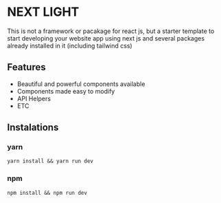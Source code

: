 # NEXT LIGHT

This is not a framework or pacakage for react js, but a starter template to start developing your website app using next js and several packages already installed in it (including tailwind css)

## Features

- Beautiful and powerful components available
- Components made easy to modify
- API Helpers
- ETC

## Instalations

### yarn

```
yarn install && yarn run dev
```

### npm

```
npm install && npm run dev